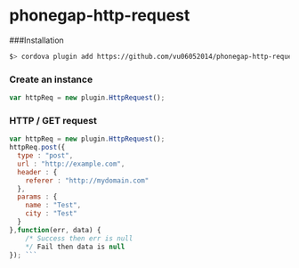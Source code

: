 phonegap-http-request
=====================

###Installation
```bash
$> cordova plugin add https://github.com/vu06052014/phonegap-http-request.git
```

### Create an instance
```js
var httpReq = new plugin.HttpRequest();
```

### HTTP / GET request
```js
var httpReq = new plugin.HttpRequest();
httpReq.post({
  type : "post",
  url : "http://example.com",
  header : {
	referer : "http://mydomain.com"
  },
  params : {
	name : "Test",
	city : "Test"
  }
},function(err, data) {
	/* Success then err is null
	*/ Fail then data is null
}); ```
